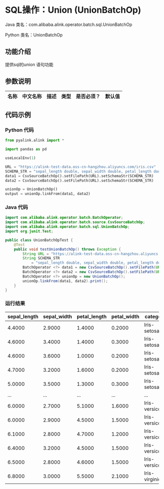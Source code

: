 # SQL操作：Union (UnionBatchOp)
Java 类名：com.alibaba.alink.operator.batch.sql.UnionBatchOp

Python 类名：UnionBatchOp


## 功能介绍
提供sql的union 语句功能


## 参数说明

| 名称 | 中文名称 | 描述 | 类型 | 是否必须？ | 默认值 |
| --- | --- | --- | --- | --- | --- |



## 代码示例
### Python 代码
```python
from pyalink.alink import *

import pandas as pd

useLocalEnv(1)

URL = "https://alink-test-data.oss-cn-hangzhou.aliyuncs.com/iris.csv"
SCHEMA_STR = "sepal_length double, sepal_width double, petal_length double, petal_width double, category string";
data1 = CsvSourceBatchOp().setFilePath(URL).setSchemaStr(SCHEMA_STR)
data2 = CsvSourceBatchOp().setFilePath(URL).setSchemaStr(SCHEMA_STR)

unionOp = UnionBatchOp()
output = unionOp.linkFrom(data1, data2)
```
### Java 代码
```java
import com.alibaba.alink.operator.batch.BatchOperator;
import com.alibaba.alink.operator.batch.source.CsvSourceBatchOp;
import com.alibaba.alink.operator.batch.sql.UnionBatchOp;
import org.junit.Test;

public class UnionBatchOpTest {
	@Test
	public void testUnionBatchOp() throws Exception {
		String URL = "https://alink-test-data.oss-cn-hangzhou.aliyuncs.com/iris.csv";
		String SCHEMA_STR
			= "sepal_length double, sepal_width double, petal_length double, petal_width double, category string";
		BatchOperator <?> data1 = new CsvSourceBatchOp().setFilePath(URL).setSchemaStr(SCHEMA_STR);
		BatchOperator <?> data2 = new CsvSourceBatchOp().setFilePath(URL).setSchemaStr(SCHEMA_STR);
		BatchOperator <?> unionOp = new UnionBatchOp();
		unionOp.linkFrom(data1, data2).print();
	}
}
```

### 运行结果
sepal_length|sepal_width|petal_length|petal_width|category
------------|-----------|------------|-----------|--------
4.4000|2.9000|1.4000|0.2000|Iris-setosa
4.6000|3.4000|1.4000|0.3000|Iris-setosa
4.6000|3.6000|1.0000|0.2000|Iris-setosa
4.7000|3.2000|1.6000|0.2000|Iris-setosa
5.0000|3.5000|1.3000|0.3000|Iris-setosa
... | ... | ... | ...| ... 
6.0000|2.7000|5.1000|1.6000|Iris-versicolor
6.0000|2.9000|4.5000|1.5000|Iris-versicolor
6.1000|2.8000|4.7000|1.2000|Iris-versicolor
6.4000|3.2000|4.5000|1.5000|Iris-versicolor
6.5000|2.8000|4.6000|1.5000|Iris-versicolor
6.8000|3.0000|5.5000|2.1000|Iris-virginica
